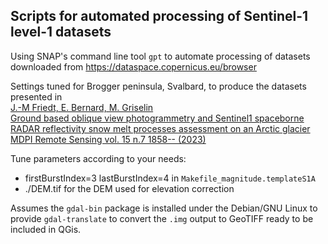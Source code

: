 ## Scripts for automated processing of Sentinel-1 level-1 datasets

Using SNAP's command line tool ``gpt`` to automate processing of datasets
downloaded from https://dataspace.copernicus.eu/browser

Settings tuned for Brogger peninsula, Svalbard, to produce the datasets
presented in <br>
<a href="https://www.mdpi.com/2072-4292/15/7/1858">J.-M Friedt, E. Bernard, M. Griselin<br>Ground based oblique view photogrammetry and Sentinel1 spaceborne RADAR reflectivity snow melt processes assessment on an Arctic glacier<br>MDPI Remote Sensing vol. 15 n.7 1858-- (2023)</a>

Tune parameters according to your needs:
* firstBurstIndex=3 lastBurstIndex=4 in ``Makefile_magnitude.templateS1A``
* ./DEM.tif for the DEM used for elevation correction

Assumes the ``gdal-bin`` package is installed under the Debian/GNU Linux
to provide ``gdal-translate`` to convert the ``.img`` output to GeoTIFF ready
to be included in QGis. 
